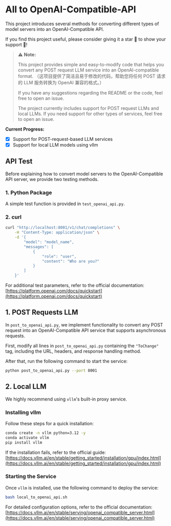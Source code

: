 # All to OpenAI-Compatible-API  

This project introduces several methods for converting different types of model servers into an OpenAI-Compatible API.  

If you find this project useful, please consider giving it a star 🌟 to show your support 💖!  

> ⚠️ **Note:**
> 
> This project provides simple and easy-to-modify code that helps you convert any POST request LLM service into an OpenAI-compatible format. （这项目提供了简洁且易于修改的代码，帮助您将任何 POST 请求的 LLM 服务转换为 OpenAI 兼容的格式。）
> 
> If you have any suggestions regarding the README or the code, feel free to open an issue.
> 
> The project currently includes support for POST request LLMs and local LLMs. If you need support for other types of services, feel free to open an issue.

**Current Progress:**

- [x] Support for POST-request-based LLM services  
- [x] Support for local LLM models using vllm

## API Test

Before explaining how to convert model servers to the OpenAI-Compatible API server, we provide two testing methods.  

### 1. Python Package

A simple test function is provided in `test_openai_api.py`.  

### 2. curl

```bash
curl "http://localhost:8001/v1/chat/completions" \
    -H "Content-Type: application/json" \
    -d '{
        "model": "model_name",
        "messages": [
            {
                "role": "user",
                "content": "Who are you?"
            }
        ]
    }'
```

For additional test parameters, refer to the official documentation: [https://platform.openai.com/docs/quickstart](https://platform.openai.com/docs/quickstart)  

## 1. POST Requests LLM

In `post_to_openai_api.py`, we implement functionality to convert any POST request into an OpenAI-Compatible API service that supports asynchronous requests.  

First, modify all lines in `post_to_openai_api.py` containing the `"ToChange"` tag, including the URL, headers, and response handling method.  

After that, run the following command to start the service:  

```bash
python post_to_openai_api.py --port 8001
```

## 2. Local LLM  

We highly recommend using `vllm`'s built-in proxy service.  

### Installing vllm

Follow these steps for a quick installation:  

```bash
conda create -n vllm python=3.12 -y
conda activate vllm
pip install vllm
```

If the installation fails, refer to the official guide: [https://docs.vllm.ai/en/stable/getting_started/installation/gpu/index.html](https://docs.vllm.ai/en/stable/getting_started/installation/gpu/index.html)  

### Starting the Service

Once `vllm` is installed, use the following command to deploy the service:  

```bash
bash local_to_openai_api.sh
```

For detailed configuration options, refer to the official documentation: [https://docs.vllm.ai/en/stable/serving/openai_compatible_server.html](https://docs.vllm.ai/en/stable/serving/openai_compatible_server.html)  
